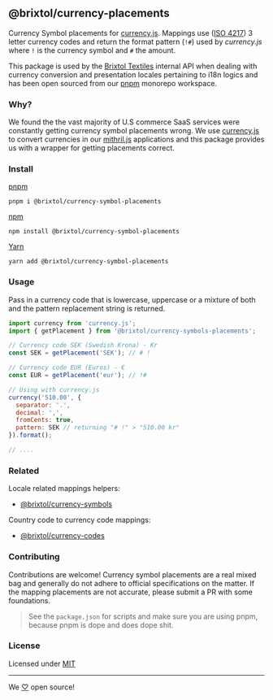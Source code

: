 ## @brixtol/currency-placements

Currency Symbol placements for [currency.js](https://github.com/scurker/currency.js). Mappings use ([ISO 4217](https://en.wikipedia.org/wiki/ISO_4217#Active_codes)) 3 letter currency codes and return the format pattern (`!#`) used by _currency.js_ where `!` is the currency symbol and `#` the amount.

This package is used by the [Brixtol Textiles](https://www.brixtoltextiles.com) internal API when dealing with currency conversion and presentation locales pertaining to i18n logics and has been open sourced from our [pnpm](https://pnpm.js.org/en/cli/install) monorepo workspace.

### Why?

We found the the vast majority of U.S commerce SaaS services were constantly getting currency symbol placements wrong. We use [currency.js](https://github.com/scurker/currency.js) to convert currencies in our [mithril.js](https://mithril.js.org/) applications and this package provides us with a wrapper for getting placements correct.

### Install

[pnpm](https://pnpm.js.org/en/cli/install)

```cli
pnpm i @brixtol/currency-symbol-placements
```

[npm](https://www.npmjs.com/)

```cli
npm install @brixtol/currency-symbol-placements
```

[Yarn](https://yarnpkg.com/)

```cli
yarn add @brixtol/currency-symbol-placements
```

### Usage

Pass in a currency code that is lowercase, uppercase or a mixture of both and the pattern replacement string is returned.

```javascript
import currency from 'currency.js';
import { getPlacement } from '@brixtol/currency-symbols-placements';

// Currency code SEK (Swedish Krona) - Kr
const SEK = getPlacement('SEK'); // # !

// Currency code EUR (Euros) - €
const EUR = getPlacement('eur'); // !#

// Using with currency.js
currency('510.00', {
  separator: '.',
  decimal: ',',
  fromCents: true,
  pattern: SEK // returning "# !" > "510.00 kr"
}).format();

// ....
```

### Related

Locale related mappings helpers:

- [@brixtol/currency-symbols](https://github.com/brixtol/currency-symbols)

Country code to currency code mappings:

- [@brixtol/currency-codes](https://github.com/brixtol/currency-codes)

### Contributing

Contributions are welcome! Currency symbol placements are a real mixed bag and generally do not adhere to official specifications on the matter. If the mapping placements are not accurate, please submit a PR with some foundations.

> See the `package.json` for scripts and make sure you are using pnpm, because pnpm is dope and does dope shit.

### License

Licensed under [MIT](#LICENCE)

---

We [♡](https://www.brixtoltextiles.com/discount/4D3V3L0P3RS]) open source!
